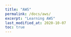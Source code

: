 ```yaml
---
title: "AWS"
permalink: /docs/aws/
excerpt: "Learning AWS"
last_modified_at: 2020-10-07
toc: true
---
```

